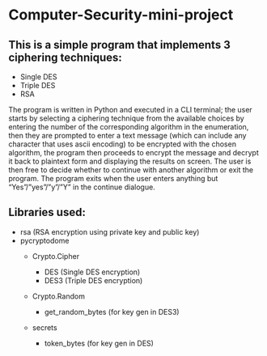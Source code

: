 # Computer-Security-mini-project
## This is a simple program that implements 3 ciphering techniques:
<ul>
<li>Single DES</li>
<li>Triple DES</li>
<li>RSA</li>
</ul>
The program is written in Python and executed in a CLI terminal; the user starts by selecting a ciphering technique from the available choices by entering the number of the corresponding algorithm in the enumeration, then they are prompted to enter a text message (which can include any character that uses ascii encoding) to be encrypted with the chosen algorithm, the program then proceeds to encrypt the message and decrypt it back to plaintext form and displaying the results on screen.
The user is then free to decide whether to continue with another algorithm or exit the program. The program exits when the user enters anything but “Yes”/”yes”/”y”/”Y” in the continue dialogue.

## Libraries used:
<ul>
<li>rsa (RSA encryption using private key and public key)</li>
<li>pycryptodome</li>
  <ul><li>Crypto.Cipher</li>
    <ul><li>DES (Single DES encryption)</li>
	      <li>DES3 (Triple DES encryption)</li></ul></ul>
  <ul><li>Crypto.Random</li>
	  <ul><li>get_random_bytes (for key gen in DES3)</li></ul></ul>
  <ul><li>secrets</li>
    <ul><li>token_bytes (for key gen in DES)</li></ul>
</ul>

